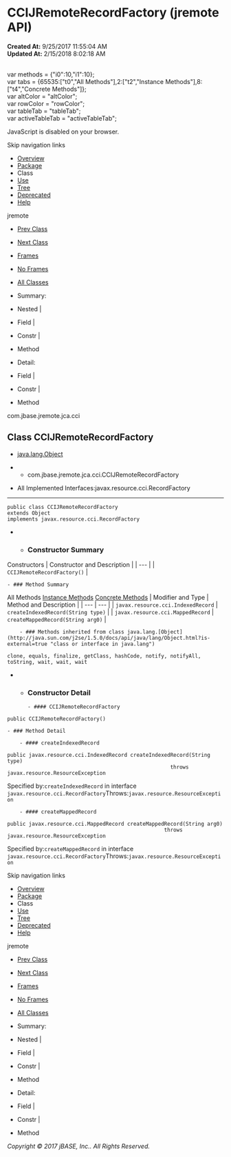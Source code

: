 # CCIJRemoteRecordFactory (jremote   API)

**Created At:** 9/25/2017 11:55:04 AM  
**Updated At:** 2/15/2018 8:02:18 AM  

<!--<br>    try {<br>        if (location.href.indexOf('is-external=true') == -1) {<br>            parent.document.title="CCIJRemoteRecordFactory (jremote   API)";<br>        }<br>    }<br>    catch(err) {<br>    }<br>//--><br>var methods = {"i0":10,"i1":10};<br>var tabs = {65535:["t0","All Methods"],2:["t2","Instance Methods"],8:["t4","Concrete Methods"]};<br>var altColor = "altColor";<br>var rowColor = "rowColor";<br>var tableTab = "tableTab";<br>var activeTableTab = "activeTableTab";
JavaScript is disabled on your browser.

Skip navigation links

- [Overview](../../../../../overview-summary.html)
- [Package](/39259-cci/com_jbase_jremote_jca_cci_package-summary)
- Class
- [Use](/39260-class-use/com_jbase_jremote_jca_cci_class-use_CCIJRemoteRecordFactory)
- [Tree](/39259-cci/com_jbase_jremote_jca_cci_package-tree)
- [Deprecated](../../../../../deprecated-list.html)
- [Help](../../../../../help-doc.html)


jremote <br>

- [Prev Class](/39259-cci/com_jbase_jremote_jca_cci_CCIJRemoteManagedConnectionFactory "class in com.jbase.jremote.jca.cci")
- [Next Class](/39259-cci/com_jbase_jremote_jca_cci_CCIJRemoteSubroutineParametersRecord "class in com.jbase.jremote.jca.cci")


- [Frames](../../../../../index.html?com/jbase/jremote/jca/cci//39259-cci/com_jbase_jremote_jca_cci_CCIJRemoteRecordFactory)
- [No Frames](/39259-cci/com_jbase_jremote_jca_cci_CCIJRemoteRecordFactory)


- [All Classes](../../../../../allclasses-noframe.html)


<!--<br>  allClassesLink = document.getElementById("allclasses\_navbar\_top");<br>  if(window==top) {<br>    allClassesLink.style.display = "block";<br>  }<br>  else {<br>    allClassesLink.style.display = "none";<br>  }<br>  //-->

- Summary:
- Nested |
- Field |
- Constr |
- Method


- Detail:
- Field |
- Constr |
- Method

com.jbase.jremote.jca.cci

## Class CCIJRemoteRecordFactory

- [java.lang.Object](http://java.sun.com/j2se/1.5.0/docs/api/java/lang/Object.html?is-external=true "class or interface in java.lang")
- - com.jbase.jremote.jca.cci.CCIJRemoteRecordFactory


- All Implemented Interfaces:javax.resource.cci.RecordFactory
* * *


```
public class CCIJRemoteRecordFactory
extends Object
implements javax.resource.cci.RecordFactory
```

- - ### Constructor Summary


Constructors | Constructor and Description |
| --- |
| `CCIJRemoteRecordFactory()`  |


    - ### Method Summary


All Methods [Instance Methods](javascript:show%282%29;) [Concrete Methods](javascript:show%288%29;) | Modifier and Type | Method and Description |
| --- | --- |
| `javax.resource.cci.IndexedRecord` | `createIndexedRecord(String type)`  |
| `javax.resource.cci.MappedRecord` | `createMappedRecord(String arg0)`  |


        - ### Methods inherited from class java.lang.[Object](http://java.sun.com/j2se/1.5.0/docs/api/java/lang/Object.html?is-external=true "class or interface in java.lang")
`clone, equals, finalize, getClass, hashCode, notify, notifyAll, toString, wait, wait, wait`

- - ### Constructor Detail

        - #### CCIJRemoteRecordFactory

```
public CCIJRemoteRecordFactory()
```


    - ### Method Detail

        - #### createIndexedRecord

```
public javax.resource.cci.IndexedRecord createIndexedRecord(String type)
                                                     throws javax.resource.ResourceException
```
Specified by:`createIndexedRecord` in interface `javax.resource.cci.RecordFactory`Throws:`javax.resource.ResourceException`


        - #### createMappedRecord

```
public javax.resource.cci.MappedRecord createMappedRecord(String arg0)
                                                   throws javax.resource.ResourceException
```
Specified by:`createMappedRecord` in interface `javax.resource.cci.RecordFactory`Throws:`javax.resource.ResourceException`

Skip navigation links

- [Overview](../../../../../overview-summary.html)
- [Package](/39259-cci/com_jbase_jremote_jca_cci_package-summary)
- Class
- [Use](/39260-class-use/com_jbase_jremote_jca_cci_class-use_CCIJRemoteRecordFactory)
- [Tree](/39259-cci/com_jbase_jremote_jca_cci_package-tree)
- [Deprecated](../../../../../deprecated-list.html)
- [Help](../../../../../help-doc.html)


jremote <br>

- [Prev Class](/39259-cci/com_jbase_jremote_jca_cci_CCIJRemoteManagedConnectionFactory "class in com.jbase.jremote.jca.cci")
- [Next Class](/39259-cci/com_jbase_jremote_jca_cci_CCIJRemoteSubroutineParametersRecord "class in com.jbase.jremote.jca.cci")


- [Frames](../../../../../index.html?com/jbase/jremote/jca/cci//39259-cci/com_jbase_jremote_jca_cci_CCIJRemoteRecordFactory)
- [No Frames](/39259-cci/com_jbase_jremote_jca_cci_CCIJRemoteRecordFactory)


- [All Classes](../../../../../allclasses-noframe.html)


<!--<br>  allClassesLink = document.getElementById("allclasses\_navbar\_bottom");<br>  if(window==top) {<br>    allClassesLink.style.display = "block";<br>  }<br>  else {<br>    allClassesLink.style.display = "none";<br>  }<br>  //-->

- Summary:
- Nested |
- Field |
- Constr |
- Method


- Detail:
- Field |
- Constr |
- Method

*Copyright © 2017 jBASE, Inc.. All Rights Reserved.*
